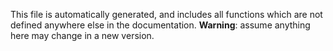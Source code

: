 This file is automatically generated, and includes all functions which are not defined anywhere else in the documentation. **Warning**: assume anything here may change in a new version. 
